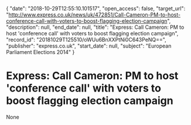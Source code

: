 {
  "date": "2018-10-29T12:55:10.101517", 
  "open_access": false, 
  "target_url": "http://www.express.co.uk/news/uk/472851/Call-Cameron-PM-to-host-conference-call-with-voters-to-boost-flagging-election-campaign", 
  "description": null, 
  "end_date": null, 
  "title": "Express: Call Cameron: PM to host 'conference call' with voters to boost flagging election campaign", 
  "record_id": "20181029T125510/oWUu6BnXXPtNi0C643PeNQ==", 
  "publisher": "express.co.uk", 
  "start_date": null, 
  "subject": "European Parliament Elections 2014"
}

# Express: Call Cameron: PM to host 'conference call' with voters to boost flagging election campaign

None